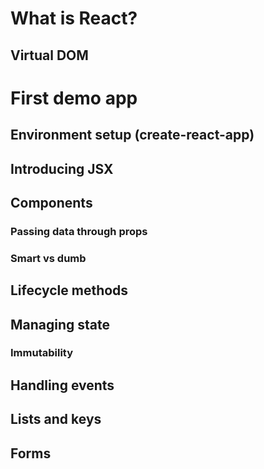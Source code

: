 # What is React?
## Virtual DOM
# First demo app
## Environment setup (create-react-app)
## Introducing JSX
## Components
### Passing data through props
### Smart vs dumb
## Lifecycle methods
## Managing state
### Immutability
## Handling events
## Lists and keys
## Forms
